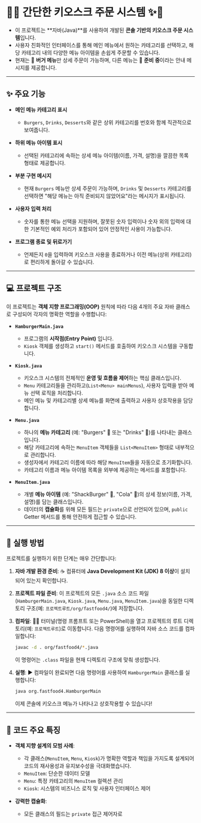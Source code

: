 # 🍔✨ 간단한 키오스크 주문 시스템 ✨🍔

* 이 프로젝트는 **자바(Java)**를 사용하여 개발된 **콘솔 기반의 키오스크 주문 시스템**입니다.
* 사용자 친화적인 인터페이스를 통해 메인 메뉴에서 원하는 카테고리를 선택하고, 해당 카테고리 내의 다양한 메뉴 아이템을 손쉽게 주문할 수 있습니다. 
* 현재는 🍔 **버거 메뉴**만 상세 주문이 가능하며, 다른 메뉴는 🚧 **준비 중**이라는 안내 메시지를 제공합니다.

---

## ✨ 주요 기능

* **메인 메뉴 카테고리 표시**
    * `Burgers`, `Drinks`, `Desserts`와 같은 상위 카테고리를 번호와 함께 직관적으로 보여줍니다.

* **하위 메뉴 아이템 표시**
    * 선택된 카테고리에 속하는 상세 메뉴 아이템(이름, 가격, 설명)을 깔끔한 목록 형태로 제공합니다.

* **부분 구현 메시지**
    * 현재 `Burgers` 메뉴만 상세 주문이 가능하며, `Drinks` 및 `Desserts` 카테고리를 선택하면 "해당 메뉴는 아직 준비되지 않았어요"라는 메시지가 표시됩니다.

* **사용자 입력 처리**
    * 숫자를 통한 메뉴 선택을 지원하며, 잘못된 숫자 입력이나 숫자 외의 입력에 대한 기본적인 예외 처리가 포함되어 있어 안정적인 사용이 가능합니다.

* **프로그램 종료 및 뒤로가기**
    * 언제든지 `0`을 입력하여 키오스크 사용을 종료하거나 이전 메뉴(상위 카테고리)로 편리하게 돌아갈 수 있습니다.

---

## 💻 프로젝트 구조

이 프로젝트는 **객체 지향 프로그래밍(OOP)** 원칙에 따라 다음 4개의 주요 자바 클래스로 구성되어 각자의 명확한 역할을 수행합니다:

* **`HamburgerMain.java`**
    * 프로그램의 **시작점(Entry Point)** 입니다.
    * `Kiosk` 객체를 생성하고 `start()` 메서드를 호출하여 키오스크 시스템을 구동합니다.

* **`Kiosk.java`**
    * 키오스크 시스템의 전체적인 **운영 및 흐름을 제어**하는 핵심 클래스입니다.
    * `Menu` 카테고리들을 관리하고(`List<Menu> mainMenus`), 사용자 입력을 받아 메뉴 선택 로직을 처리합니다.
    * 메인 메뉴 및 카테고리별 상세 메뉴를 화면에 출력하고 사용자 상호작용을 담당합니다.

* **`Menu.java`**
    * 하나의 **메뉴 카테고리** (예: "Burgers" 🍔 또는 "Drinks" 🥤)를 나타내는 클래스입니다.
    * 해당 카테고리에 속하는 `MenuItem` 객체들을 `List<MenuItem>` 형태로 내부적으로 관리합니다.
    * 생성자에서 카테고리 이름에 따라 해당 `MenuItem`들을 자동으로 초기화합니다.
    * 카테고리 이름과 메뉴 아이템 목록을 외부에 제공하는 메서드를 포함합니다.

* **`MenuItem.java`**
    * 개별 **메뉴 아이템** (예: "ShackBurger" 🍔, "Cola" 🥤)의 상세 정보(이름, 가격, 설명)를 담는 클래스입니다.
    * 데이터의 **캡슐화**를 위해 모든 필드는 `private`으로 선언되어 있으며, `public` Getter 메서드를 통해 안전하게 접근할 수 있습니다.

---

## 🚀 실행 방법

프로젝트를 실행하기 위한 단계는 매우 간단합니다:

1.  **자바 개발 환경 준비**: ☕ 컴퓨터에 **Java Development Kit (JDK) 8 이상**이 설치되어 있는지 확인합니다.

2.  **프로젝트 파일 준비**: 이 프로젝트의 모든 `.java` 소스 코드 파일(`HamburgerMain.java`, `Kiosk.java`, `Menu.java`, `MenuItem.java`)을 동일한 디렉토리 구조(예: `프로젝트루트/org/fastfood4/`)에 저장합니다.

3.  **컴파일**: 🧑‍💻 터미널(명령 프롬프트 또는 PowerShell)을 열고 프로젝트의 루트 디렉토리(예: `프로젝트루트`)로 이동합니다. 다음 명령어를 실행하여 자바 소스 코드를 컴파일합니다:

    ```bash
    javac -d . org/fastfood4/*.java
    ```

    이 명령어는 `.class` 파일을 현재 디렉토리 구조에 맞춰 생성합니다.

4.  **실행**: ▶️ 컴파일이 완료되면 다음 명령어를 사용하여 `HamburgerMain` 클래스를 실행합니다:

    ```bash
    java org.fastfood4.HamburgerMain
    ```

    이제 콘솔에 키오스크 메뉴가 나타나고 상호작용할 수 있습니다!

---

## 📝 코드 주요 특징

* **객체 지향 설계의 모범 사례**:
    * 각 클래스(`MenuItem`, `Menu`, `Kiosk`)가 명확한 역할과 책임을 가지도록 설계되어 코드의 재사용성과 유지보수성을 극대화했습니다.
    * `MenuItem`: 단순한 데이터 모델
    * `Menu`: 특정 카테고리의 `MenuItem` 컬렉션 관리
    * `Kiosk`: 시스템의 비즈니스 로직 및 사용자 인터페이스 제어

* **강력한 캡슐화**:
    * 모든 클래스의 필드는 `private` 접근 제어자로
